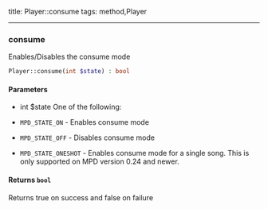 title: Player::consume
tags: method,Player

---

<div class="method">
<h3 class="method-name">consume</h3>
<p>Enables/Disables the consume mode</p>

```php
Player::consume(int $state) : bool
```

#### Parameters

*  int $state One of the following:

* `MPD_STATE_ON` - Enables consume mode

* `MPD_STATE_OFF` - Disables consume mode

* `MPD_STATE_ONESHOT` - Enables consume mode for a single song.
                      This is only supported on MPD version 0.24 and newer.


#### Returns `bool`

Returns true on success and false on failure


</div>